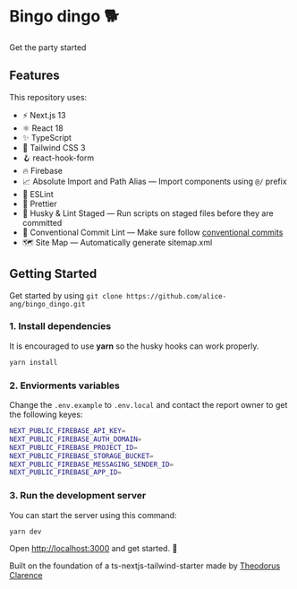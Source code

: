 
# Bingo dingo 🐕

Get the party started

## Features

This repository uses:

- ⚡️ Next.js 13
- ⚛️ React 18
- ✨ TypeScript
- 💨 Tailwind CSS 3
- 🪝 react-hook-form
- 🔥 Firebase
- 📈 Absolute Import and Path Alias — Import components using `@/` prefix
- 📏 ESLint
- 💖 Prettier
- 🐶 Husky & Lint Staged — Run scripts on staged files before they are committed
- 🤖 Conventional Commit Lint — Make sure follow [conventional commits](https://www.conventionalcommits.org/en/v1.0.0/)
- 🗺 Site Map — Automatically generate sitemap.xml

## Getting Started

Get started by using `git clone https://github.com/alice-ang/bingo_dingo.git`

### 1. Install dependencies

It is encouraged to use **yarn** so the husky hooks can work properly.

```bash
yarn install
```

### 2. Enviorments variables

Change the `.env.example` to `.env.local` and contact the report owner to get the following keyes:

```bash
NEXT_PUBLIC_FIREBASE_API_KEY=
NEXT_PUBLIC_FIREBASE_AUTH_DOMAIN=
NEXT_PUBLIC_FIREBASE_PROJECT_ID=
NEXT_PUBLIC_FIREBASE_STORAGE_BUCKET=
NEXT_PUBLIC_FIREBASE_MESSAGING_SENDER_ID=
NEXT_PUBLIC_FIREBASE_APP_ID=
```

### 3. Run the development server

You can start the server using this command:

```bash
yarn dev
```

Open [http://localhost:3000](http://localhost:3000) and get started. 🫶

<div >
  <p>Built on the foundation of a ts-nextjs-tailwind-starter made by <a href="https://theodorusclarence.com">Theodorus Clarence</a></p>

</div>
